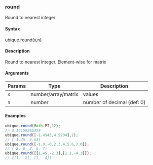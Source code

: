 ### round

Round to nearest integer


#### Syntax

ubique.round(x,n)


#### Description

Round to nearest integer. Element-wise for matrix  



#### Arguments

|Params|Type|Description
|---------|----|-----------
|`x` | number/array/matrix | values
|`n` | number | number of decimal (def: 0)


#### Examples

```js
ubique.round(Math.PI,12);
// 3.14159265359
ubique.round([-1.4543,4.5234],2);
// [-1.45, 4.52]
ubique.round([-1.9,-0.2,3.4,5.6,7.0]);
// [-2, 0, 3, 6, 7]
ubique.round([[1.45,-2.3],[1.1,-4.3]]);
// [[1, -2], [1, -4]]
```

